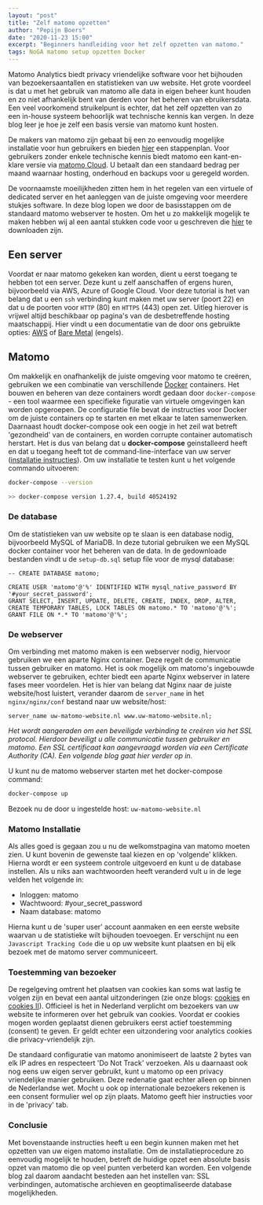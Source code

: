 ```yaml
---
layout: "post"
title: "Zelf matomo opzetten"
author: "Pepijn Boers"
date: "2020-11-23 15:00"
excerpt: "Beginners handleiding voor het zelf opzetten van matomo."
tags: NoGA matomo setup opzetten Docker
---
```


Matomo Analytics biedt privacy vriendelijke software voor het bijhouden van bezoekersaantallen en statistieken van uw website. Het grote voordeel is dat u met het gebruik van matomo alle data in eigen beheer kunt houden en zo niet afhankelijk bent van derden voor het beheren van ebruikersdata. Een veel voorkomend struikelpunt is echter, dat het zelf opzetten van zo een in-house systeem behoorlijk wat technische kennis kan vergen. In deze blog leer je hoe je zelf een basis versie van matomo kunt hosten. 

De makers van matomo zijn gebaat bij een zo eenvoudig mogelijke installatie voor hun gebruikers en bieden [hier](https://matomo.org/docs/installation/) een stappenplan. Voor gebruikers zonder enkele technische kennis biedt matomo een kant-en-klare versie via [matomo Cloud](https://matomo.org/matomo-cloud/). U betaalt dan een standaard bedrag per maand waarnaar hosting, onderhoud en backups voor u geregeld worden. 

De voornaamste moeilijkheden zitten hem in het regelen van een virtuele of dedicated server en het aanleggen van de juiste omgeving voor meerdere stukjes software. In deze blog lopen we door de basisstappen om de standaard matomo webserver te hosten. Om het u zo makkelijk mogelijk te maken hebben wij al een aantal stukken code voor u geschreven die [hier](https://github.com/PepijnBoers/matomo-compose/archive/v1.0.zip) te downloaden zijn.

## Een server
Voordat er naar matomo gekeken kan worden, dient u eerst toegang te hebben tot een server. Deze kunt u zelf aanschaffen of ergens huren, bijvoorbeeld via AWS, Azure of Google Cloud. Voor deze tutorial is het van belang dat u een `ssh` verbinding kunt maken met uw server (poort 22) en dat u de poorten voor `HTTP` (80) en `HTTPS` (443) open zet. Uitleg hierover is vrijwel altijd beschikbaar op pagina's van de desbetreffende hosting maatschappij. Hier vindt u een documentatie van de door ons gebruikte opties: [AWS](https://gitlab.science.ru.nl/mdessing/noga/-/tree/master/setup/aws.md) of [Bare Metal](https://gitlab.science.ru.nl/mdessing/noga/-/tree/master/setup/bare_metal.md) (engels).

## Matomo
Om makkelijk en onafhankelijk de juiste omgeving voor matomo te creëren, gebruiken we een combinatie van verschillende [Docker](https://www.strato.nl/server/docker-tutorial/) containers. Het bouwen en beheren van deze containers wordt gedaan door `docker-compose` - een tool waarmee een specifieke figuratie van virtuele omgevingen kan worden opgeroepen. De configuratie file bevat de instructies voor Docker om de juiste containers op te starten en met elkaar te laten samenwerken. Daarnaast houdt docker-compose ook een oogje in het zeil wat betreft 'gezondheid' van de containers, en worden corrupte container automatisch herstart. Het is dus van belang dat u **docker-compose** geinstalleerd heeft en dat u toegang heeft tot de command-line-interface van uw server ([installatie instructies]((https://docs.docker.com/compose/install/))). Om uw installatie te testen kunt u het volgende commando uitvoeren:

```bash
docker-compose --version

>> docker-compose version 1.27.4, build 40524192
```

### De database
Om de statistieken van uw website op te slaan is een database nodig, bijvoorbeeld MySQL of MariaDB. In deze tutorial gebruiken we een MySQL docker container voor het beheren van de data. In de gedownloade bestanden vindt u de `setup-db.sql` setup file voor de mysql database:


```mysql
-- CREATE DATABASE matomo;

CREATE USER 'matomo'@'%' IDENTIFIED WITH mysql_native_password BY '#your_secret_password';
GRANT SELECT, INSERT, UPDATE, DELETE, CREATE, INDEX, DROP, ALTER, CREATE TEMPORARY TABLES, LOCK TABLES ON matomo.* TO 'matomo'@'%';
GRANT FILE ON *.* TO 'matomo'@'%';
```


### De webserver
Om verbinding met matomo maken is een webserver nodig, hiervoor gebruiken we een aparte Nginx container. Deze regelt de communicatie tussen gebruiker en matomo. Het is ook mogelijk om matomo's ingebouwde webserver te gebruiken, echter biedt een aparte Nginx webserver in latere fases meer voordelen. Het is hier van belang dat Nginx naar de juiste website/host luistert, verander daarom de `server_name` in het `nginx/nginx/conf` bestand naar uw website/host:

```
server_name uw-matomo-website.nl www.uw-matomo-website.nl;
```

_Het wordt aangeraden om een beveiligde verbinding te creëren via het SSL protocol. Hierdoor beveiligt u alle communicatie tussen gebruiker en matomo. Een SSL certificaat kan aangevraagd worden via een Certificate Authority (CA). Een volgende blog gaat hier verder op in._

U kunt nu de matomo webserver starten met het docker-compose command:

```bash
docker-compose up
```

Bezoek nu de door u ingestelde host: `uw-matomo-website.nl`

### Matomo Installatie
Als alles goed is gegaan zou u nu de welkomstpagina van matomo moeten zien. U kunt bovenin de gewenste taal kiezen en op 'volgende' klikken. Hierna wordt er een systeem controle uitgevoerd en kunt u de database instellen. Als u niks aan wachtwoorden heeft veranderd vult u in de lege velden het volgende in:

* Inloggen: matomo
* Wachtwoord: #your_secret_password
* Naam database: matomo

Hierna kunt u de 'super user' account aanmaken en een eerste website waarvan u de statistieke wilt bijhouden toevoegen. Er verschijnt nu een `Javascript Tracking Code` die u op uw website kunt plaatsen en bij elk bezoek met de matomo server communiceert.

### Toestemming van bezoeker
De regelgeving omtrent het plaatsen van cookies kan soms wat lastig te volgen zijn en bevat een aantal uitzonderingen (zie onze blogs: [cookies](https://nogadata.nl/2020/03/09/cookies.html) en [cookies II](https://nogadata.nl/2020/03/09/borgesius-cookies.html)). Officieel is het in Nederland verplicht om bezoekers van uw website te informeren over het gebruik van cookies. Voordat er cookies mogen worden geplaatst dienen gebruikers eerst actief toestemming (consent) te geven. Er geldt echter een uitzondering voor analytics cookies die privacy-vriendelijk zijn.

De standaard configuratie van matomo anonimiseert de laatste 2 bytes van elk IP adres en respecteert 'Do Not Track' verzoeken. Als u daarnaast ook nog eens uw eigen server gebruikt, kunt u matomo op een privacy vriendelijke manier gebruiken. Deze redenatie gaat echter alleen op binnen de Nederlandse wet. Mocht u ook op internationale bezoekers rekenen is een consent formulier wel op zijn plaats. Matomo geeft hier instructies voor in de 'privacy' tab.

### Conclusie
Met bovenstaande instructies heeft u een begin kunnen maken met het opzetten van uw eigen matomo installatie. Om de installatieprocedure zo eenvoudig mogelijk te houden, betreft de huidige opzet een absolute basis opzet van matomo die op veel punten verbeterd kan worden. Een volgende blog zal daarom aandacht besteden aan het instellen van: SSL verbindingen, automatische archieven en geoptimaliseerde database mogelijkheden. 
